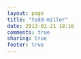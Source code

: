 ```yaml
---
layout: page
title: "todd-miller"
date: 2013-01-21 18:16
comments: true
sharing: true
footer: true
---
```


